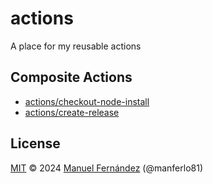 # actions

A place for my reusable actions

## Composite Actions

* [actions/checkout-node-install](./checkout-node-install)
* [actions/create-release](./create-release)

## License

[MIT](./LICENSE) &copy; 2024 [Manuel Fernández](https://github.com/manferlo81) (@manferlo81)
